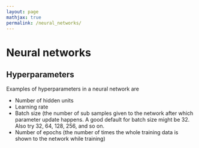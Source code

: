 ```yaml
---
layout: page
mathjax: true
permalink: /neural_networks/
---
```

# Neural networks

## Hyperparameters 
Examples of hyperparameters in a neural network are
- Number of hidden units
- Learning rate
- Batch size (the number of sub samples given to the network after which parameter update happens. A good default for batch size might be 32. Also try 32, 64, 128, 256, and so on.
- Number of epochs (the number of times the whole training data is shown to the network while training)
